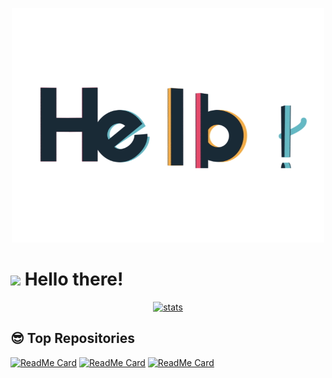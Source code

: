 
<p align="center">
  <a href="https://github.com/JohnCassavetes/JohnCassavetes/blob/master/assets/helloGifs/coolHello.gif">
    <img src="https://github.com/JohnCassavetes/JohnCassavetes/blob/master/assets/helloGifs/coolHello.gif" width="500" alt="Hello!">
  </a>
</p>



# <img src="https://media.giphy.com/media/hvRJCLFzcasrR4ia7z/giphy.gif" width="40px"> Hello there!
<p align="center">

  <a href="https://github-readme-stats.vercel.app/api?username=JohnCassavetes&bg_color=30,e96443,904e95&title_color=fff&text_color=fff">
    <img src="https://github-readme-stats.vercel.app/api?username=JohnCassavetes&bg_color=30,e96443,904e95&title_color=fff&text_color=fff" width="1000" alt="stats">
  </a>
</p>



## 😎 Top Repositories

[![ReadMe Card](https://github-readme-stats.vercel.app/api/pin/?username=JohnCassavetes&repo=Keepwords)](https://github.com/JohnCassavetes/Keepwords) 
[![ReadMe Card](https://github-readme-stats.vercel.app/api/pin/?username=JohnCassavetes&repo=Shark-AI)](https://github.com/JohnCassavetes/Shark-Ai)
[![ReadMe Card](https://github-readme-stats.vercel.app/api/pin/?username=bahasalanguage&repo=bahasa)](https://github.com/bahasalanguage/bahasa)

<!--

## 🔨🙊 Tools and Languages
![Top Langs](https://github-readme-stats.vercel.app/api/top-langs/?username=jeremygautama&layout=compact)

<img align="left" alt="JavaScript" width="26px" src="https://raw.githubusercontent.com/github/explore/80688e429a7d4ef2fca1e82350fe8e3517d3494d/topics/javascript/javascript.png" />
<img align="left" alt="Python" width="26px" src="https://raw.githubusercontent.com/github/explore/80688e429a7d4ef2fca1e82350fe8e3517d3494d/topics/python/python.png" />
<img align="left" alt="Xcode" width="26px" src="https://raw.githubusercontent.com/github/explore/80688e429a7d4ef2fca1e82350fe8e3517d3494d/topics/xcode/xcode.png" />
<img align="left" alt="Visual Studio Code" width="26px" src="https://raw.githubusercontent.com/github/explore/80688e429a7d4ef2fca1e82350fe8e3517d3494d/topics/visual-studio-code/visual-studio-code.png" />
<img align="left" alt="CSS3" width="26px" src="https://raw.githubusercontent.com/github/explore/80688e429a7d4ef2fca1e82350fe8e3517d3494d/topics/css/css.png" />
<img align="left" alt="HTML5" width="26px" src="https://raw.githubusercontent.com/github/explore/80688e429a7d4ef2fca1e82350fe8e3517d3494d/topics/html/html.png" />
<img align="left" alt="Swift" width="26px" src="https://raw.githubusercontent.com/github/explore/80688e429a7d4ef2fca1e82350fe8e3517d3494d/topics/swift/swift.png" />
<img align="left" alt="GitHub" width="26px" src="https://raw.githubusercontent.com/github/explore/78df643247d429f6cc873026c0622819ad797942/topics/github/github.png" />
<img align="left" alt="Terminal" width="26px" src="https://raw.githubusercontent.com/github/explore/80688e429a7d4ef2fca1e82350fe8e3517d3494d/topics/terminal/terminal.png" />

-->

<br />
<br />

